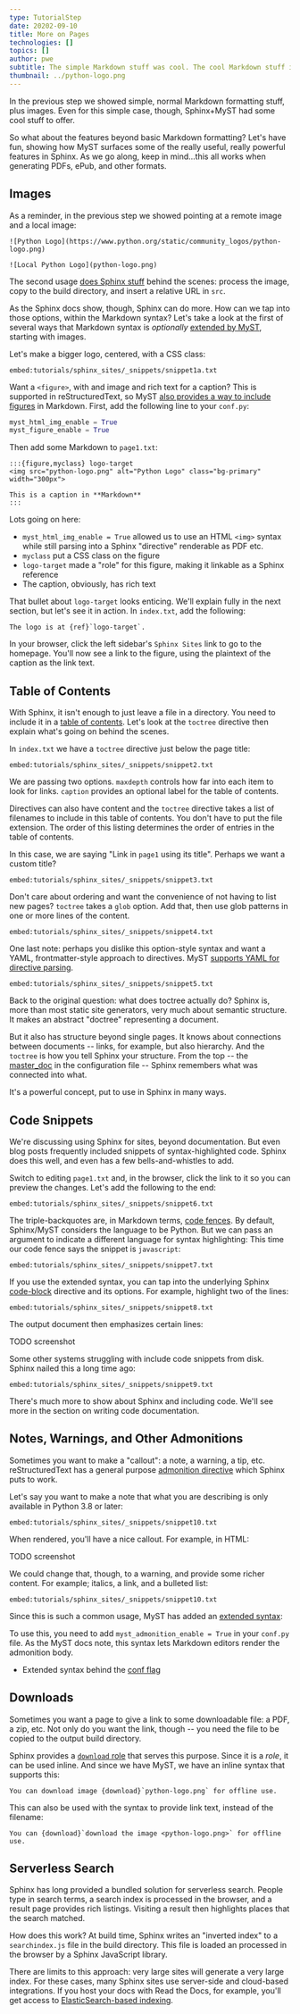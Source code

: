 ```yaml
---
type: TutorialStep
date: 20202-09-10
title: More on Pages
technologies: []
topics: []
author: pwe
subtitle: The simple Markdown stuff was cool. The cool Markdown stuff is double cool.
thumbnail: ../python-logo.png
---
```


In the previous step we showed simple, normal Markdown formatting stuff, plus images.
Even for this simple case, though, Sphinx+MyST had some cool stuff to offer.

So what about the features beyond basic Markdown formatting?
Let's have fun, showing how MyST surfaces some of the really useful, really powerful features in Sphinx.
As we go along, keep in mind...this all works when generating PDFs, ePub, and other formats.

## Images

As a reminder, in the previous step we showed pointing at a remote image and a local image:

```
![Python Logo](https://www.python.org/static/community_logos/python-logo.png)

![Local Python Logo](python-logo.png)
```

The second usage [does Sphinx stuff](https://www.sphinx-doc.org/en/master/usage/restructuredtext/basics.html#images) behind the scenes: process the image, copy to the build directory, and insert a relative URL in `src`.

As the Sphinx docs show, though, Sphinx can do more.
How can we tap into those options, within the Markdown syntax?
Let's take a look at the first of several ways that Markdown syntax is *optionally* [extended by MyST](https://myst-parser.readthedocs.io/en/latest/using/syntax-optional.html), starting with images.

Let's make a bigger logo, centered, with a CSS class:

`embed:tutorials/sphinx_sites/_snippets/snippet1a.txt`

Want a `<figure>`, with and image and rich text for a caption?
This is supported in reStructuredText, so MyST [also provides a way to include figures](https://myst-parser.readthedocs.io/en/latest/using/syntax-optional.html#markdown-figures) in Markdown.
First, add the following line to your `conf.py`:

```python
myst_html_img_enable = True
myst_figure_enable = True
```

Then add some Markdown to `page1.txt`:

```
:::{figure,myclass} logo-target
<img src="python-logo.png" alt="Python Logo" class="bg-primary" width="300px">

This is a caption in **Markdown**
:::
```

Lots going on here:
- `myst_html_img_enable = True` allowed us to use an HTML `<img>` syntax while still parsing into a Sphinx "directive" renderable as PDF etc.
- `myclass` put a CSS class on the figure
- `logo-target` made a "role" for this figure, making it linkable as a Sphinx reference
- The caption, obviously, has rich text

That bullet about `logo-target` looks enticing.
We'll explain fully in the next section, but let's see it in action.
In `index.txt`, add the following:

```
The logo is at {ref}`logo-target`.
```

In your browser, click the left sidebar's `Sphinx Sites` link to go to the homepage.
You'll now see a link to the figure, using the plaintext of the caption as the link text.

## Table of Contents

With Sphinx, it isn't enough to just leave a file in a directory.
You need to include it in a [table of contents](https://www.sphinx-doc.org/en/master/usage/restructuredtext/directives.html#table-of-contents).
Let's look at the `toctree` directive then explain what's going on behind the scenes.

In `index.txt` we have a `toctree` directive just below the page title:

`embed:tutorials/sphinx_sites/_snippets/snippet2.txt`

We are passing two options.
`maxdepth` controls how far into each item to look for links.
`caption` provides an optional label for the table of contents.

Directives can also have content and the `toctree` directive takes a list of filenames to include in this table of contents.
You don't have to put the file extension.
The order of this listing determines the order of entries in the table of contents.

In this case, we are saying "Link in `page1` using its title".
Perhaps we want a custom title?

`embed:tutorials/sphinx_sites/_snippets/snippet3.txt`

Don't care about ordering and want the convenience of not having to list new pages?
`toctree` takes a `glob` option.
Add that, then use glob patterns in one or more lines of the content.

`embed:tutorials/sphinx_sites/_snippets/snippet4.txt`

One last note: perhaps you dislike this option-style syntax and want a YAML, frontmatter-style approach to directives.
MyST [supports YAML for directive parsing](https://myst-parser.readthedocs.io/en/latest/api/directive.html?highlight=yaml#module-myst_parser.parse_directives).

`embed:tutorials/sphinx_sites/_snippets/snippet5.txt`

Back to the original question: what does toctree actually do?
Sphinx is, more than most static site generators, very much about semantic structure.
It makes an abstract "doctree" representing a document.

But it also has structure beyond single pages.
It knows about connections between documents -- links, for example, but also hierarchy.
And the `toctree` is how you tell Sphinx your structure.
From the top -- the [master_doc](https://www.sphinx-doc.org/en/master/usage/configuration.html?highlight=master_doc#confval-master_doc) in the configuration file -- Sphinx remembers what was connected into what.

It's a powerful concept, put to use in Sphinx in many ways.

## Code Snippets    

We're discussing using Sphinx for sites, beyond documentation.
But even blog posts frequently included snippets of syntax-highlighted code.
Sphinx does this well, and even has a few bells-and-whistles to add.

Switch to editing `page1.txt` and, in the browser, click the link to it so you can preview the changes.
Let's add the following to the end:

`embed:tutorials/sphinx_sites/_snippets/snippet6.txt`

The triple-backquotes are, in Markdown terms, [code fences](https://myst-parser.readthedocs.io/en/latest/using/syntax.html#commonmark-tokens).
By default, Sphinx/MyST considers the language to be Python.
But we can pass an argument to indicate a different language for syntax highlighting:
This time our code fence says the snippet is `javascript`:

`embed:tutorials/sphinx_sites/_snippets/snippet7.txt`

If you use the extended syntax, you can tap into the underlying Sphinx [code-block](https://www.sphinx-doc.org/en/master/usage/restructuredtext/directives.html#directive-code-block) directive and its options.
For example, highlight two of the lines:

`embed:tutorials/sphinx_sites/_snippets/snippet8.txt`

The output document then emphasizes certain lines:

TODO screenshot

Some other systems struggling with include code snippets from disk.
Sphinx nailed this a long time ago:

`embed:tutorials/sphinx_sites/_snippets/snippet9.txt`

There's much more to show about Sphinx and including code.
We'll see more in the section on writing code documentation.

## Notes, Warnings, and Other Admonitions

Sometimes you want to make a "callout": a note, a warning, a tip, etc.
reStructuredText has a general purpose [admonition directive](https://docutils.sourceforge.io/docs/ref/rst/directives.html#note) which Sphinx puts to work.

Let's say you want to make a note that what you are describing is only available in Python 3.8 or later:

`embed:tutorials/sphinx_sites/_snippets/snippet10.txt`

When rendered, you'll have a nice callout.
For example, in HTML:

TODO screenshot

We could change that, though, to a warning, and provide some richer content.
For example; italics, a link, and a bulleted list:

`embed:tutorials/sphinx_sites/_snippets/snippet10.txt`

Since this is such a common usage, MyST has added an [extended syntax](https://myst-parser.readthedocs.io/en/latest/using/syntax-optional.html#syntax-admonitions):

To use this, you need to add `myst_admonition_enable = True` in your `conf.py` file.
As the MyST docs note, this syntax lets Markdown editors render the admonition body.

- Extended syntax behind the [conf flag](https://myst-parser.readthedocs.io/en/latest/using/syntax-optional.html#syntax-admonitions)

## Downloads

Sometimes you want a page to give a link to some downloadable file: a PDF, a zip, etc.
Not only do you want the link, though -- you need the file to be copied to the output build directory.

Sphinx provides a [`download` role](https://www.sphinx-doc.org/en/master/usage/restructuredtext/roles.html#role-download) that serves this purpose.
Since it is a *role*, it can be used inline.
And since we have MyST, we have an inline syntax that supports this:

```
You can download image {download}`python-logo.png` for offline use.
```

This can also be used with the syntax to provide link text, instead of the filename:

```
You can {download}`download the image <python-logo.png>` for offline use.
```

## Serverless Search

Sphinx has long provided a bundled solution for serverless search.
People type in search terms, a search index is processed in the browser, and a result page provides rich listings.
Visiting a result then highlights places that the search matched.

How does this work?
At build time, Sphinx writes an "inverted index" to a `searchindex.js` file in the build directory.
This file is loaded an processed in the browser by a Sphinx JavaScript library.

There are limits to this approach: very large sites will generate a very large index.
For these cases, many Sphinx sites use server-side and cloud-based integrations.
If you host your docs with Read the Docs, for example, you'll get access to [ElasticSearch-based indexing](https://docs.readthedocs.io/en/stable/development/search.html).
